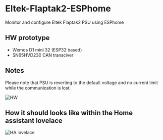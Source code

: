 # Eltek-Flaptak2-ESPhome
Monitor and configure Eltek Flaptak2 PSU using ESPhome

## HW prototype
- Wemos D1 mini 32 (ESP32 based)
- SN65HVD230 CAN transciver

## Notes
Please note that PSU is reverting to the default voltage and no current limit while the communication is lost.

![HW](https://github.com/taHC81/Eltek-Flaptak2-ESPhome/blob/main/Eltek-Flaptak2-ESPhome-connection.jpg?raw=true)

## How it should looks like within the Home assistant lovelace
![HA lovelace](https://github.com/taHC81/Eltek-Flaptack2-ESPhome/blob/main/Eltek-Flatpack2-HA2.png?raw=true)
